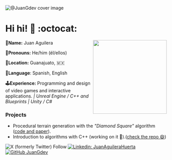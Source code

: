 ![@JuanGdev cover image](https://media.licdn.com/dms/image/D5616AQGoVUwJ40La3g/profile-displaybackgroundimage-shrink_350_1400/0/1707619484643?e=1715212800&v=beta&t=Glhgu58caL1zKwpLEWD1idgasyzeegWuZtdDHBi5a3Q)


# Hi hi! :strawberry: :octocat: 

<img align='right' src="./assets/gifs/me.gif" width="230">

**:turtle:Name:** Juan Aguilera

**:bust_in_silhouette:Pronouns:** He/him (él/ellos)

**:round_pushpin:Location:** Guanajuato, :mexico:

**:open_book:Language**: Spanish, English

**:joystick:Experience:** Programming and design of video games and interactive applications.  *| Unreal Engine / C++ and Blueprints | Unity / C#*


### Projects 

- Procedural terrain generation with the *"Diamond Square"* algorithm ([code and paper](https://github.com/JuanGdev/VeranoPCG.git/)).
- Introduction to algorithms with C++ (working on it :raised_hands:).([check the repo :smile:](https://github.com/JuanGdev/algorithmsIntroduction.git))


![X (formerly Twitter) Follow](https://img.shields.io/twitter/follow/:juan_purin)
[![Linkedin: JuanAguileraHuerta](https://img.shields.io/badge/-JuanAguileraHuerta-blue?style=flat-square&logo=Linkedin&logoColor=white&link=www.linkedin.com/in/juan-aguilera-gdev/)](www.linkedin.com/in/juan-aguilera-gdev
)
[![GitHub JuanGdev](https://img.shields.io/github/followers/JuanGdev?label=follow&style=social)](https://github.com/JuanGdev)



